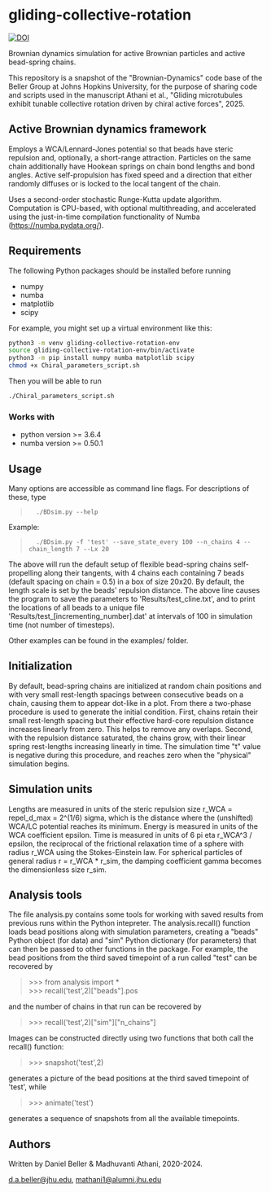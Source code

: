 # gliding-collective-rotation
[![DOI](https://zenodo.org/badge/DOI/10.5281/zenodo.15776113.svg)](https://doi.org/10.5281/zenodo.15776113)

Brownian dynamics simulation for active Brownian particles and
active bead-spring chains.

This repository is a snapshot of the "Brownian-Dynamics" code base of the Beller Group at Johns Hopkins University, for the purpose of sharing code and scripts used in the manuscript Athani et al., "Gliding microtubules exhibit tunable collective rotation driven by chiral active forces", 2025. 

## Active Brownian dynamics framework

Employs a WCA/Lennard-Jones potential so that beads have steric repulsion
and, optionally, a short-range attraction. Particles on the same chain
additionally have Hookean springs on chain bond lengths and bond angles.
Active self-propulsion has fixed speed and a direction that either
randomly diffuses or is locked to the local tangent of the chain.

Uses a second-order stochastic Runge-Kutta update algorithm. Computation
is CPU-based, with optional multithreading, and accelerated using the just-in-time compilation functionality of Numba (https://numba.pydata.org/).


## Requirements

The following Python packages should be installed before running

- numpy
- numba
- matplotlib
- scipy

For example, you might set up a virtual environment like this: 

```sh
python3 -m venv gliding-collective-rotation-env
source gliding-collective-rotation-env/bin/activate
python3 -m pip install numpy numba matplotlib scipy
chmod +x Chiral_parameters_script.sh
```

Then you will be able to run 
```sh
./Chiral_parameters_script.sh
```

### Works with

- python version >= 3.6.4
- numba version >= 0.50.1

## Usage

Many options are accessible as command line flags. For descriptions of these, type

>		./BDsim.py --help

Example: 

>		./BDsim.py -f 'test' --save_state_every 100 --n_chains 4 --chain_length 7 --Lx 20

The above will run the default setup of flexible bead-spring chains self-propelling along their tangents,
with 4 chains each containing 7 beads (default spacing on chain = 0.5) in a box of size 20x20. By default, the length
scale is set by the beads' repulsion distance. The above line causes the program to save the parameters to 'Results/test_cline.txt',
and to print the locations of all beads to a unique file 'Results/test_[incrementing_number].dat' at intervals of 100 in simulation time
(not number of timesteps).

Other examples can be found in the examples/ folder.

## Initialization

By default, bead-spring chains are initialized at random chain positions and with very small rest-length spacings between consecutive beads on a chain, causing them to appear dot-like in a plot. From there a two-phase procedure is used to generate the initial condition. First, chains retain their small rest-length spacing but their effective hard-core repulsion distance increases linearly from zero. This helps to remove any overlaps. Second, with the repulsion distance saturated, the chains grow, with their linear spring rest-lengths increasing linearly in time. The simulation time "t" value is negative during this procedure, and reaches zero when the "physical" simulation begins.

## Simulation units

Lengths are measured in units of the steric repulsion size r\_WCA = repel_d_max = 2^(1/6) sigma, which is the distance where the (unshifted) WCA/LC potential reaches its minimum. Energy is measured in units of the WCA coefficient epsilon. Time is measured in units of 6 pi eta r\_WCA^3 / epsilon, the reciprocal of the frictional relaxation time of a sphere with radius r\_WCA using the Stokes-Einstein law. For spherical particles of general radius r = r_WCA * r_sim, the damping coefficient gamma becomes the dimensionless size r_sim.

## Analysis tools

The file analysis.py contains some tools for working with saved results from previous runs within the Python intepreter. The analysis.recall() function loads bead positions along with simulation parameters, creating a "beads" Python object (for data) and "sim" Python dictionary (for parameters) that can then be passed to other functions in the package. For example, the bead positions from the third saved timepoint of a run called "test" can be recovered by

>   \>\>\> from analysis import * \
>   \>\>\> recall('test',2)\["beads"\].pos

and the number of chains in that run can be recovered by

>   \>\>\> recall('test',2)\["sim"\]\["n_chains"\]

Images can be constructed directly using two functions that both call the recall() function:

>   \>\>\> snapshot('test',2)

generates a picture of the bead positions at the third saved timepoint of 'test', while

>   \>\>\> animate('test')

generates a sequence of snapshots from all the available timepoints.

## Authors

Written by Daniel Beller & Madhuvanti Athani, 2020-2024.

d.a.beller@jhu.edu, mathani1@alumni.jhu.edu
